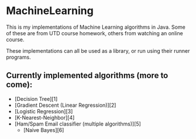 # MachineLearning
This is my implementations of Machine Learning algorithms in Java. Some of these are from UTD course homework, others from watching an online course.

These implementations can all be used as a library, or run using their runner programs.

## Currently implemented algorithms (more to come):
- [Decision Tree][1]
- [Gradient Descent (Linear Regression)][2]
- [Logistic Regression][3]
- [K-Nearest-Neighbor][4]
- [Ham/Spam Email classifier (multiple algorithms)][5]
    - [Naive Bayes][6]